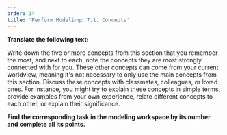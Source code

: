 ```yaml
---
order: 14
title: 'Perform Modeling: 7.1. Concepts'
---
```


**Translate the following text:**

Write down the five or more concepts from this section that you remember the most, and next to each, note the concepts they are most strongly connected with for you. These other concepts can come from your current worldview, meaning it's not necessary to only use the main concepts from this section. Discuss these concepts with classmates, colleagues, or loved ones. For instance, you might try to explain these concepts in simple terms, provide examples from your own experience, relate different concepts to each other, or explain their significance.

**Find the corresponding task in the modeling workspace by its number and complete all its points.**